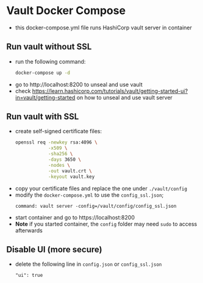 # Vault Docker Compose

* this docker-compose.yml file runs HashiCorp vault server in container

## Run vault without SSL 
* run the following command:
    ```bash
    docker-compose up -d
    ```
* go to http://localhost:8200 to unseal and use vault
* check https://learn.hashicorp.com/tutorials/vault/getting-started-ui?in=vault/getting-started on how to unseal and use vault server

## Run vault with SSL
* create self-signed certificate files:
    ```bash
    openssl req -newkey rsa:4096 \
                -x509 \
                -sha256 \
                -days 3650 \
                -nodes \
                -out vault.crt \
                -keyout vault.key
    ```
* copy your certificate files and replace the one under `./vault/config`
* modify the `docker-compose.yml` to use the `config_ssl.json`;
    ```
    command: vault server -config=/vault/config/config_ssl.json
    ```
* start container and go to https://localhost:8200
* **Note** if you started container, the `config` folder may need `sudo` to access afterwards

## Disable UI (more secure)
* delete the following line in `config.json` or `config_ssl.json`
    ```
    "ui": true
    ```


